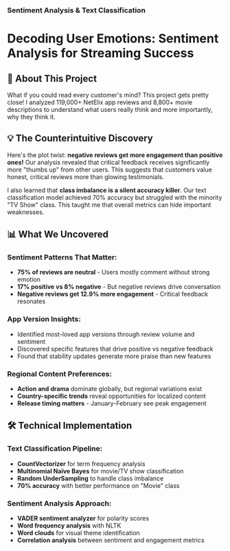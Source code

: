 
### Sentiment Analysis & Text Classification

# Decoding User Emotions: Sentiment Analysis for Streaming Success

## 🎯 About This Project

What if you could read every customer's mind? This project gets pretty close! I analyzed 119,000+ NetElix app reviews and 8,800+ movie descriptions to understand what users really think and more importantly, why they think it.

## 💡 The Counterintuitive Discovery

Here's the plot twist: **negative reviews get more engagement than positive ones!** Our analysis revealed that critical feedback receives significantly more "thumbs up" from other users. This suggests that customers value honest, critical reviews more than glowing testimonials.

I also learned that **class imbalance is a silent accuracy killer**. Our text classification model achieved 70% accuracy but struggled with the minority "TV Show" class. This taught me that overall metrics can hide important weaknesses.

## 📊 What We Uncovered

### Sentiment Patterns That Matter:
- **75% of reviews are neutral** - Users mostly comment without strong emotion
- **17% positive vs 8% negative** - But negative reviews drive conversation
- **Negative reviews get 12.9% more engagement** - Critical feedback resonates

### App Version Insights:
- Identified most-loved app versions through review volume and sentiment
- Discovered specific features that drive positive vs negative feedback
- Found that stability updates generate more praise than new features

### Regional Content Preferences:
- **Action and drama** dominate globally, but regional variations exist
- **Country-specific trends** reveal opportunities for localized content
- **Release timing matters** - January-February see peak engagement

## 🛠️ Technical Implementation

### Text Classification Pipeline:
- **CountVectorizer** for term frequency analysis
- **Multinomial Naïve Bayes** for movie/TV show classification
- **Random UnderSampling** to handle class imbalance
- **70% accuracy** with better performance on "Movie" class

### Sentiment Analysis Approach:
- **VADER sentiment analyzer** for polarity scores
- **Word frequency analysis** with NLTK
- **Word clouds** for visual theme identification
- **Correlation analysis** between sentiment and engagement metrics

